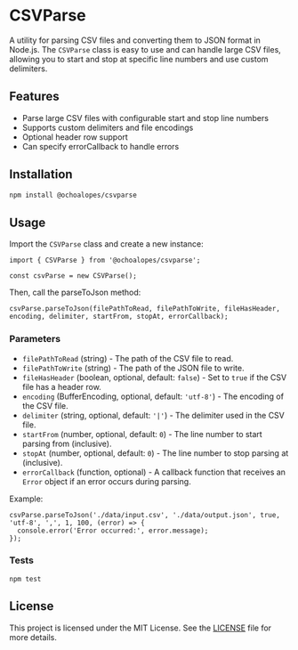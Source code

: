 # CSVParse

A utility for parsing CSV files and converting them to JSON format in Node.js. The `CSVParse` class is easy to use and can handle large CSV files, allowing you to start and stop at specific line numbers and use custom delimiters.

## Features

- Parse large CSV files with configurable start and stop line numbers
- Supports custom delimiters and file encodings
- Optional header row support
- Can specify errorCallback to handle errors

## Installation

```bash
npm install @ochoalopes/csvparse
```

## Usage

Import the `CSVParse` class and create a new instance:

```
import { CSVParse } from '@ochoalopes/csvparse';

const csvParse = new CSVParse();
```

Then, call the parseToJson method:

```
csvParse.parseToJson(filePathToRead, filePathToWrite, fileHasHeader, encoding, delimiter, startFrom, stopAt, errorCallback);
```

### Parameters

- `filePathToRead` (string) - The path of the CSV file to read.
- `filePathToWrite` (string) - The path of the JSON file to write.
- `fileHasHeader` (boolean, optional, default: `false`) - Set to `true` if the CSV file has a header row.
- `encoding` (BufferEncoding, optional, default: `'utf-8'`) - The encoding of the CSV file.
- `delimiter` (string, optional, default: `'|'`) - The delimiter used in the CSV file.
- `startFrom` (number, optional, default: `0`) - The line number to start parsing from (inclusive).
- `stopAt` (number, optional, default: `0`) - The line number to stop parsing at (inclusive).
- `errorCallback` (function, optional) - A callback function that receives an `Error` object if an error occurs during parsing.

Example:

```
csvParse.parseToJson('./data/input.csv', './data/output.json', true, 'utf-8', ',', 1, 100, (error) => {
  console.error('Error occurred:', error.message);
});
```

### Tests

```run
npm test
```
 ## License

This project is licensed under the MIT License. See the [LICENSE](LICENSE) file for more details.
